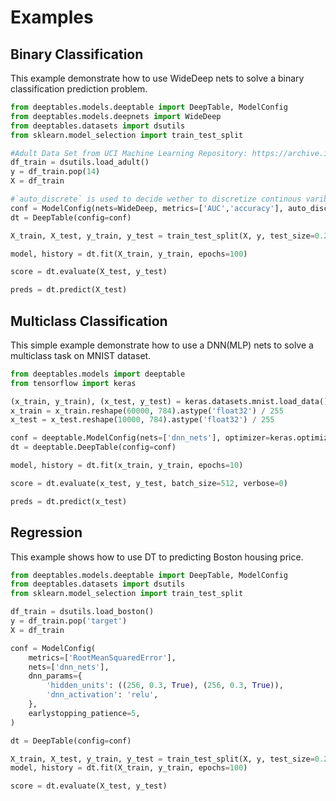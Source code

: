 # Examples

## Binary Classification

This example demonstrate how to use WideDeep nets to solve a binary classification prediction problem. 

```python
from deeptables.models.deeptable import DeepTable, ModelConfig
from deeptables.models.deepnets import WideDeep
from deeptables.datasets import dsutils
from sklearn.model_selection import train_test_split

#Adult Data Set from UCI Machine Learning Repository: https://archive.ics.uci.edu/ml/datasets/Adult
df_train = dsutils.load_adult()
y = df_train.pop(14)
X = df_train

#`auto_discrete` is used to decide wether to discretize continous varibles automatically.
conf = ModelConfig(nets=WideDeep, metrics=['AUC','accuracy'], auto_discrete=True)
dt = DeepTable(config=conf)

X_train, X_test, y_train, y_test = train_test_split(X, y, test_size=0.2, random_state=42)

model, history = dt.fit(X_train, y_train, epochs=100)

score = dt.evaluate(X_test, y_test)

preds = dt.predict(X_test)
```

## Multiclass Classification

This simple example demonstrate how to use a DNN(MLP) nets to solve a multiclass task on MNIST dataset.

```python
from deeptables.models import deeptable
from tensorflow import keras

(x_train, y_train), (x_test, y_test) = keras.datasets.mnist.load_data()
x_train = x_train.reshape(60000, 784).astype('float32') / 255
x_test = x_test.reshape(10000, 784).astype('float32') / 255

conf = deeptable.ModelConfig(nets=['dnn_nets'], optimizer=keras.optimizers.RMSprop())
dt = deeptable.DeepTable(config=conf)

model, history = dt.fit(x_train, y_train, epochs=10)

score = dt.evaluate(x_test, y_test, batch_size=512, verbose=0)

preds = dt.predict(x_test)
```

## Regression
This example shows how to use DT to predicting Boston housing price.

```python
from deeptables.models.deeptable import DeepTable, ModelConfig
from deeptables.datasets import dsutils
from sklearn.model_selection import train_test_split

df_train = dsutils.load_boston()
y = df_train.pop('target')
X = df_train

conf = ModelConfig(
    metrics=['RootMeanSquaredError'], 
    nets=['dnn_nets'],
    dnn_params={
        'hidden_units': ((256, 0.3, True), (256, 0.3, True)),
        'dnn_activation': 'relu',
    },
    earlystopping_patience=5,
)

dt = DeepTable(config=conf)

X_train, X_test, y_train, y_test = train_test_split(X, y, test_size=0.2, random_state=42)
model, history = dt.fit(X_train, y_train, epochs=100)

score = dt.evaluate(X_test, y_test)
```

